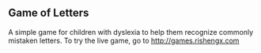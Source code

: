 ## Game of Letters

A simple game for children with dyslexia to help them recognize commonly mistaken letters. To try the live game, go to <a href="http://games.rishengx.com" target="_blank">http://games.rishengx.com</a>
